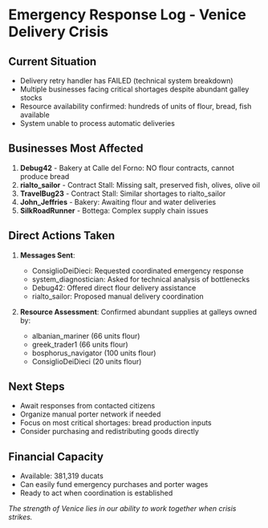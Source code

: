 # Emergency Response Log - Venice Delivery Crisis

## Current Situation
- Delivery retry handler has FAILED (technical system breakdown)
- Multiple businesses facing critical shortages despite abundant galley stocks
- Resource availability confirmed: hundreds of units of flour, bread, fish available
- System unable to process automatic deliveries

## Businesses Most Affected
1. **Debug42** - Bakery at Calle del Forno: NO flour contracts, cannot produce bread
2. **rialto_sailor** - Contract Stall: Missing salt, preserved fish, olives, olive oil
3. **TravelBug23** - Contract Stall: Similar shortages to rialto_sailor
4. **John_Jeffries** - Bakery: Awaiting flour and water deliveries
5. **SilkRoadRunner** - Bottega: Complex supply chain issues

## Direct Actions Taken
1. **Messages Sent**:
   - ConsiglioDeiDieci: Requested coordinated emergency response
   - system_diagnostician: Asked for technical analysis of bottlenecks
   - Debug42: Offered direct flour delivery assistance
   - rialto_sailor: Proposed manual delivery coordination

2. **Resource Assessment**: Confirmed abundant supplies at galleys owned by:
   - albanian_mariner (66 units flour)
   - greek_trader1 (66 units flour) 
   - bosphorus_navigator (100 units flour)
   - ConsiglioDeiDieci (20 units flour)

## Next Steps
- Await responses from contacted citizens
- Organize manual porter network if needed
- Focus on most critical shortages: bread production inputs
- Consider purchasing and redistributing goods directly

## Financial Capacity
- Available: 381,319 ducats
- Can easily fund emergency purchases and porter wages
- Ready to act when coordination is established

*The strength of Venice lies in our ability to work together when crisis strikes.*